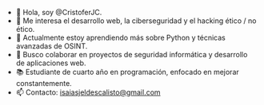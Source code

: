 - 👋 Hola, soy @CristoferJC.
- 👀 Me interesa el desarrollo web, la ciberseguridad y el hacking ético / no ético.
- 🌱 Actualmente estoy aprendiendo más sobre Python y técnicas avanzadas de OSINT.
- 💞️ Busco colaborar en proyectos de seguridad informática y desarrollo de aplicaciones web.
- 📚 Estudiante de cuarto año en programación, enfocado en mejorar constantemente.
- 📫 Contacto: isaiasjeldescalisto@gmail.com
